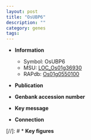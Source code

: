 ```yaml
---
layout: post
title: "OsUBP6"
description: ""
category: genes
tags: 
---
```


* **Information**  
    + Symbol: OsUBP6  
    + MSU: [LOC_Os01g36930](http://rice.uga.edu/cgi-bin/ORF_infopage.cgi?orf=LOC_Os01g36930)  
    + RAPdb: [Os01g0550100](http://rapdb.dna.affrc.go.jp/viewer/gbrowse_details/irgsp1?name=Os01g0550100)  

* **Publication**  

* **Genbank accession number**  

* **Key message**  

* **Connection**  

[//]: # * **Key figures**  


